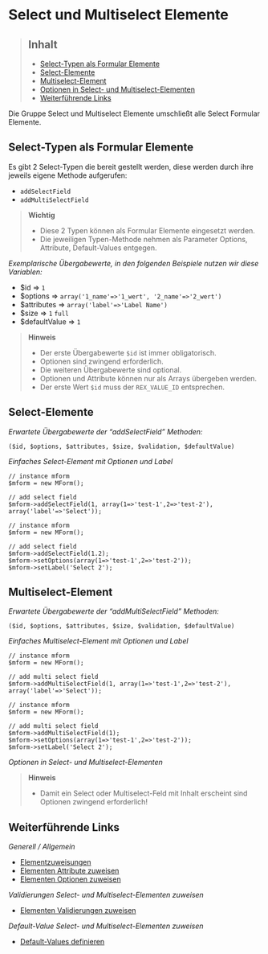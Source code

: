 # Select und Multiselect Elemente

> ## Inhalt
> - [Select-Typen als Formular Elemente](#Select-Typen)
> - [Select-Elemente](#Select)
> - [Multiselect-Element](#Multiselect)
> - [Optionen in Select- und Multiselect-Elementen](#Optionen)
> - [Weiterführende Links](#Links)

Die Gruppe Select und Multiselect Elemente umschließt alle Select Formular Elemente.


<a name="Select-Typen"></a>
## Select-Typen als Formular Elemente

Es gibt 2 Select-Typen die bereit gestellt werden, diese werden durch ihre jeweils eigene Methode aufgerufen:

* `addSelectField`
* `addMultiSelectField`

> **Wichtig**
>
> * Diese 2 Typen können als Formular Elemente eingesetzt werden. 
> * Die jeweiligen Typen-Methode nehmen als Parameter Options, Attribute, Default-Values entgegen.


*Exemplarische Übergabewerte, in den folgenden Beispiele nutzen wir diese Variablen:*

* $id => `1`
* $options => `array('1_name'=>'1_wert', '2_name'=>'2_wert')`
* $attributes => `array('label'=>'Label Name')`
* $size => `1` `full`
* $defaultValue => `1`  

> **Hinweis**
>
> * Der erste Übergabewerte `$id` ist immer obligatorisch.
> * Optionen sind zwingend erforderlich.
> * Die weiteren Übergabewerte sind optional.
> * Optionen und Attribute können nur als Arrays übergeben werden.
> * Der erste Wert `$id` muss der `REX_VALUE_ID` entsprechen.


<a name="Select"></a>
## Select-Elemente

*Erwartete Übergabewerte der “addSelectField” Methoden:*


`($id, $options, $attributes, $size, $validation, $defaultValue)`

*Einfaches Select-Element mit Optionen und Label*

```
// instance mform
$mform = new MForm();

// add select field
$mform->addSelectField(1, array(1=>'test-1',2=>'test-2'), array('label'=>'Select'));
```

```
// instance mform
$mform = new MForm();

// add select field
$mform->addSelectField(1.2);
$mform->setOptions(array(1=>'test-1',2=>'test-2'));
$mform->setLabel('Select 2');
```


<a name="Multiselect"></a>
## Multiselect-Element

*Erwartete Übergabewerte der “addMultiSelectField” Methoden:*

`($id, $options, $attributes, $size, $validation, $defaultValue)`

*Einfaches Multiselect-Element mit Optionen und Label*

```
// instance mform
$mform = new MForm();

// add multi select field
$mform->addMultiSelectField(1, array(1=>'test-1',2=>'test-2'), array('label'=>'Select'));
```

```
// instance mform
$mform = new MForm();

// add multi select field
$mform->addMultiSelectField(1);
$mform->setOptions(array(1=>'test-1',2=>'test-2'));
$mform->setLabel('Select 2');
```


<a name="Optionen"></a>
*Optionen in Select- und Multiselect-Elementen*

> **Hinweis**
>
> * Damit ein Select oder Multiselect-Feld mit Inhalt erscheint sind Optionen zwingend erforderlich!


<a name="Links"></a>
## Weiterführende Links

*Generell / Allgemein*

* [Elementzuweisungen](elements_general.md)
* [Elementen Attribute zuweisen](elements_attributes.md)
* [Elementen Optionen zuweisen](elements_options.md)

*Validierungen Select- und Multiselect-Elementen zuweisen*

* [Elementen Validierungen zuweisen](elements_validates.md)

*Default-Value Select- und Multiselect-Elementen zuweisen*

* [Default-Values definieren](elements_default_values.md)
